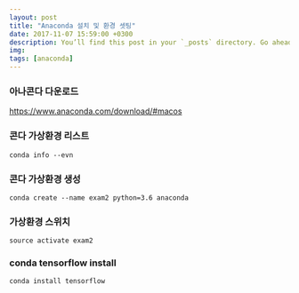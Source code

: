 ```yaml
---
layout: post
title: "Anaconda 설치 및 환경 셋팅"
date: 2017-11-07 15:59:00 +0300
description: You’ll find this post in your `_posts` directory. Go ahead and edit it and re-build the site to see your changes. # Add post description (optional)
img:  
tags: [anaconda]
---
```

### 아나콘다 다운로드 
https://www.anaconda.com/download/#macos

### 콘다 가상환경 리스트
```shell
conda info --evn
```

### 콘다 가상환경 생성
`conda create --name exam2 python=3.6 anaconda`

### 가상환경 스위치
`source activate exam2`

### conda tensorflow install
`conda install tensorflow`